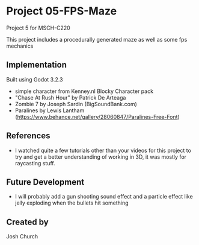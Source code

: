 # Project 05-FPS-Maze
Project 5 for MSCH-C220

This project includes a procedurally generated maze as well as some fps mechanics

## Implementation
Built using Godot 3.2.3

- simple character from Kenney.nl Blocky Character pack
- "Chase At Rush Hour" by Patrick De Arteaga
- Zombie 7 by Joseph Sardin (BigSoundBank.com)
- Paralines by Lewis Lantham (https://www.behance.net/gallery/28060847/Paralines-Free-Font)

## References
- I watched quite a few tutorials other than your videos for this project to try and get a better understanding of working in 3D, it was mostly for raycasting stuff.

## Future Development
- I will probably add a gun shooting sound effect and a particle effect like jelly exploding when the bullets hit something

## Created by 
Josh Church

